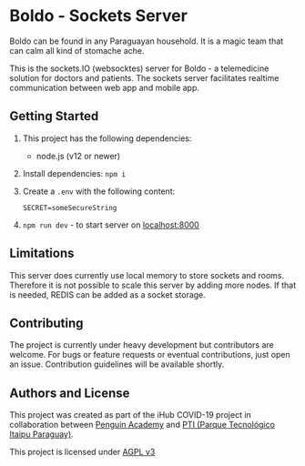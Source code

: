# Boldo - Sockets Server

Boldo can be found in any Paraguayan household. It is a magic team that can calm all kind of stomache ache.

This is the sockets.IO (websocktes) server for Boldo - a telemedicine solution for doctors and patients.
The sockets server facilitates realtime communication between web app and mobile app.

## Getting Started

1. This project has the following dependencies:

   - node.js (v12 or newer)

2. Install dependencies: `npm i`

3. Create a `.env` with the following content:

   ```
   SECRET=someSecureString
   ```

4. `npm run dev` - to start server on [localhost:8000](http://localhost:8000)

## Limitations

This server does currently use local memory to store sockets and rooms. Therefore it is not possible to scale this server by adding more nodes. If that is needed, REDIS can be added as a socket storage.

## Contributing

The project is currently under heavy development but contributors are welcome. For bugs or feature requests or eventual contributions, just open an issue. Contribution guidelines will be available shortly.

## Authors and License

This project was created as part of the iHub COVID-19 project in collaboration between [Penguin Academy](https://penguin.academy) and [PTI (Parque Tecnológico Itaipu Paraguay)](http://pti.org.py).

This project is licensed under
[AGPL v3](LICENSE)
